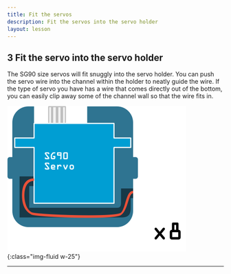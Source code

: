 ```yaml
---
title: Fit the servos
description: Fit the servos into the servo holder
layout: lesson 
---
```


## 3 Fit the servo into the servo holder

The SG90 size servos will fit snuggly into the servo holder. You can push the servo wire into the channel within the holder to neatly guide the wire. If the type of servo you have has a wire that comes directly out of the bottom, you can easily clip away some of the channel wall so that the wire fits in.

![Fit the servo into the servo holder](assets/instruction03.png){:class="img-fluid w-25"}

---
